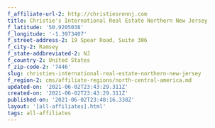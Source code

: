 ```yaml
---
f_affiliate-url-2: http://christiesrennj.com
title: Christie's International Real Estate Northern New Jersey
f_latitude: '50.9205038'
f_longitude: '-1.3973407'
f_street-address-2: 19 Spear Road, Suite 306­
f_city-2: Ramsey­
f_state-addbreviated-2: NJ­
f_country-2: United States
f_zip-code-2: '7446'
slug: christies-international-real-estate-northern-new-jersey
f_region-2: cms/affiliate-regions/north-central-america.md
updated-on: '2021-06-02T23:43:29.311Z'
created-on: '2021-06-02T23:43:29.311Z'
published-on: '2021-06-02T23:48:16.338Z'
layout: '[all-affiliates].html'
tags: all-affiliates
---
```



